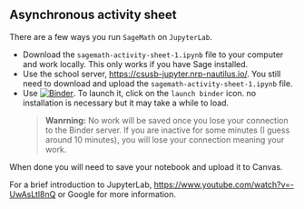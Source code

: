 Asynchronous activity sheet
---

There are a few ways you run ``SageMath`` on ``JupyterLab``.

* Download the ``sagemath-activity-sheet-1.ipynb`` file to your computer and work locally. This only works if you have Sage installed.
* Use the school server, https://csusb-jupyter.nrp-nautilus.io/. You still need to download and upload the ``sagemath-activity-sheet-1.ipynb`` file. 
* Use [![Binder](https://mybinder.org/badge_logo.svg)](https://mybinder.org/v2/gh/youngsuKim-CSUSB/binder-math6110-1.git/HEAD). To launch it, click on the ``launch binder`` icon. no installation is necessary but it may take a while to load. 
    > **Wanrning:** No work will be saved once you lose your connection to the Binder server. If you are inactive for some minutes (I guess around 10 minutes), you will lose your connection meaning your work. 

When done you will need to save your notebook and upload it to Canvas. 

For a brief introduction to JupyterLab, https://www.youtube.com/watch?v=-UwAsLtl8nQ or Google for more information. 
